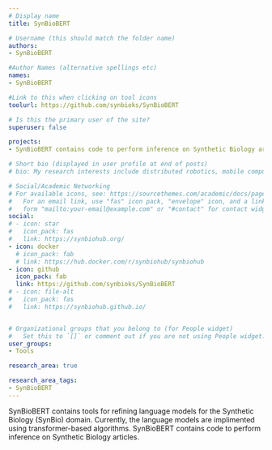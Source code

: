 ```yaml
---
# Display name
title: SynBioBERT

# Username (this should match the folder name)
authors:
- SynBioBERT

#Author Names (alternative spellings etc)
names:
- SynBioBERT

#Link to this when clicking on tool icons
toolurl: https://github.com/synbioks/SynBioBERT

# Is this the primary user of the site?
superuser: false

projects:
- SynBioBERT contains code to perform inference on Synthetic Biology articles.

# Short bio (displayed in user profile at end of posts)
# bio: My research interests include distributed robotics, mobile computing and programmable matter.

# Social/Academic Networking
# For available icons, see: https://sourcethemes.com/academic/docs/page-builder/#icons
#   For an email link, use "fas" icon pack, "envelope" icon, and a link in the
#   form "mailto:your-email@example.com" or "#contact" for contact widget.
social:
# - icon: star
#   icon_pack: fas
#   link: https://synbiohub.org/
- icon: docker
  # icon_pack: fab
  # link: https://hub.docker.com/r/synbiohub/synbiohub
- icon: github
  icon_pack: fab
  link: https://github.com/synbioks/SynBioBERT
# - icon: file-alt
#   icon_pack: fas
#   link: https://synbiohub.github.io/


# Organizational groups that you belong to (for People widget)
#   Set this to `[]` or comment out if you are not using People widget.
user_groups:
- Tools

research_area: true

research_area_tags:
- SynBioBERT
---
```

SynBioBERT contains tools for refining language models for the Synthetic Biology (SynBio) domain. Currently, the language models are implimented using transformer-based algorithms. SynBioBERT contains code to perform inference on Synthetic Biology articles.